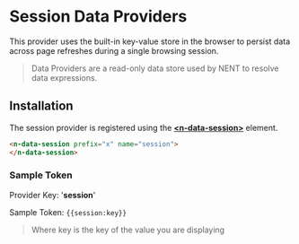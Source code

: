 # Session Data Providers

This provider uses the built-in key-value store in the browser to persist data across page refreshes during a single browsing session.

> Data Providers are a read-only data store used by NENT to resolve data expressions.

## Installation

The session provider is registered using the **[\<n-data-session\>](/components/n-data-session)** element.

```html
<n-data-session prefix="x" name="session">
</n-data-session>
```

### Sample Token

Provider Key: '**session**'

Sample Token: `{{session:key}}`

> Where key is the key of the value you are displaying
